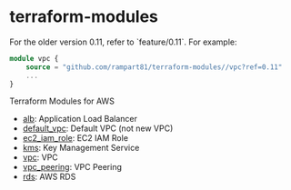 # terraform-modules

<aside class="warning">
For the older version 0.11, refer to `feature/0.11`.
For example:

```terraform
module vpc {
    source = "github.com/rampart81/terraform-modules//vpc?ref=0.11"
	...
}
```
</aside>

Terraform Modules for AWS 

* [alb](./alb): Application Load Balancer
* [default_vpc](./default_vpc): Default VPC (not new VPC)
* [ec2_iam_role](./ec2_iam_role): EC2 IAM Role
* [kms](./kms): Key Management Service
* [vpc](./vpc): VPC
* [vpc_peering](./vpc_peering): VPC Peering
* [rds](./rds): AWS RDS
